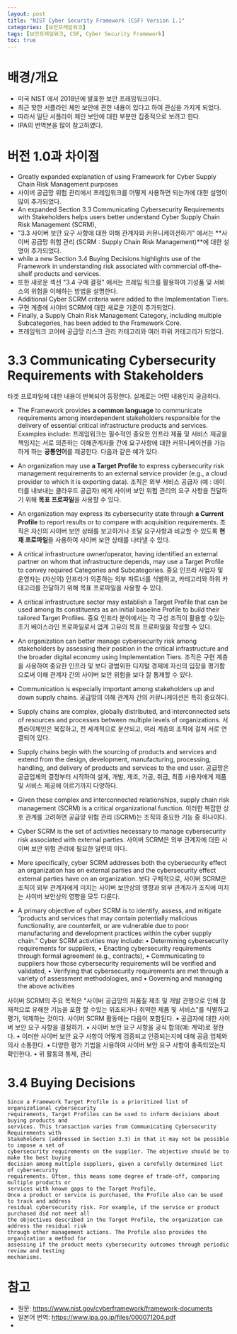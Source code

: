 ```yaml
---
layout: post
title: "NIST Cyber Security Framework (CSF) Version 1.1"
categories: [보안프레임워크]
tags: [보안프레임워크, CSF, Cyber Security Framework]
toc: true
---
```


# 배경/개요 
- 미국 NIST 에서 2018년에 발표한 보안 프레임워크이다. 
- 최근 핫한 서플라인 체인 보안에 관한 내용이 있다고 하여 관심을 가지게 되었다. 
- 따라서 일단 서플라이 체인 보안에 대한 부분만 집중적으로 보려고 한다. 
- IPA의 번역본을 많이 참고하였다. 

# 버전 1.0과 차이점
- Greatly expanded explanation of using Framework for Cyber Supply Chain Risk Management purposes
- 사이버 공급망 위험 관리에서 프레임워크를 어떻게 사용하면 되는가에 대한 설명이 많이 추가되었다. 
- An expanded Section 3.3 Communicating Cybersecurity Requirements with Stakeholders helps users better understand Cyber Supply Chain Risk Management (SCRM), 
- "3.3 사이버 보안 요구 사항에 대한 이해 관계자와 커뮤니케이션하기" 에서는 **사이버 공급망 위험 관리 (SCRM : Supply Chain Risk Management)**에 대한 설명이 추가되었다. 
- while a new Section 3.4 Buying Decisions highlights use of the Framework in understanding risk associated with commercial off-the-shelf products and services. 
- 또한 새로운 섹션 "3.4 구매 결정" 에서는 프레임 워크를 활용하여 기성품 및 서비스의 위험을 이해하는 방법을 설명한다. 
- Additional Cyber SCRM criteria were added to the Implementation Tiers. 
- 구현 계층에 사이버 SCRM에 대한 새로운 기준이 추가되었다. 
- Finally, a Supply Chain Risk Management Category, including multiple Subcategories, has been added to the Framework Core.
- 프레임워크 코어에 공급망 리스크 관리 카테고리와 여러 하위 카테고리가 되었다. 

# 3.3 Communicating Cybersecurity Requirements with Stakeholders
타겟 프로파일에 대한 내용이 반복되어 등장한다. 실제로는 어떤 내용인지 궁금하다. 

- The Framework provides **a common language** to communicate requirements among interdependent stakeholders responsible for the delivery of essential critical infrastructure products and services. Examples include:
프레임워크는 필수적인 중요한 인프라 제품 및 서비스 제공을 책임지는 서로 의존하는 이해관계자들 간에 요구사항에 대한 커뮤니케이션을 가능하게 하는 **공통언어**를 제공한다. 다음과 같은 예가 있다. 

- An organization may use **a Target Profile** to express cybersecurity risk management requirements to an external service provider (e.g., a cloud provider to which it is exporting data).
조직은 외부 서비스 공급자 (예 : 데이터를 내보내는 클라우드 공급자) 에게 사이버 보안 위험 관리의 요구 사항을 전달하기 위해 **목표 프로파일**을 사용할 수 있다.

- An organization may express its cybersecurity state through **a Current Profile** to report results or to compare with acquisition requirements.
조직은 자신의 사이버 보안 상태를 보고하거나 조달 요구사항과 비교할 수 있도록 **현재 프로파일**을 사용하여 사이버 보안 상태를 나타낼 수 있다.

- A critical infrastructure owner/operator, having identified an external partner on whom that infrastructure depends, may use a Target Profile to convey required Categories and Subcategories.
중요 인프라 사업자 및 운영자는 (자신의) 인프라가 의존하는 외부 파트너를 식별하고, 카테고리와 하위 카테고리를 전달하기 위해 목표 프로파일을 사용할 수 있다.

- A critical infrastructure sector may establish a Target Profile that can be used among its constituents as an initial baseline Profile to build their tailored Target Profiles.
중요 인프라 분야에서는 각 구성 조직이 활용할 수있는 초기 베이스라인 프로파일로서 업계 고유의 목표 프로파일을 작성할 수 있다.

- An organization can better manage cybersecurity risk among stakeholders by assessing their position in the critical infrastructure and the broader digital economy using Implementation Tiers.
조직은 구현 계층을 사용하여 중요한 인프라 및 보다 광범위한 디지털 경제에 자신의 입장을 평가함으로써 이해 관계자 간의 사이버 보안 위험을 보다 잘 통제할 수 있다.

- Communication is especially important among stakeholders up and down supply chains.
공급망의 이해 관계자 간의 커뮤니케이션은 특히 중요하다. 

- Supply chains are complex, globally distributed, and interconnected sets of resources and processes between multiple levels of organizations. 
서플라이체인은 복잡하고, 전 세계적으로 분산되고, 여러 계층의 조직에 걸쳐 서로 연결되어 있다.

- Supply chains begin with the sourcing of products and services and extend from the design, development, manufacturing, processing, handling, and delivery of products and services to the end user.
공급망은 공급업체의 결정부터 시작하여 설계, 개발, 제조, 가공, 취급, 최종 사용자에게 제품 및 서비스 제공에 이르기까지 다양하다. 

- Given these complex and interconnected relationships, supply chain risk management (SCRM) is a critical organizational function.
이러한 복잡한 상호 관계를 고려하면 공급망 위험 관리 (SCRM)는 조직의 중요한 기능 중 하나이다. 

- Cyber SCRM is the set of activities necessary to manage cybersecurity risk associated with external parties. 
사이버 SCRM은 외부 관계자에 대한 사이버 보안 위험 관리에 필요한 일련의 이다. 

- More specifically, cyber SCRM addresses both the cybersecurity effect an organization has on external parties and the cybersecurity effect external parties have on an organization.
보다 구체적으로, 사이버 SCRM은 조직이 외부 관계자에게 미치는 사이버 보안상의 영향과 외부 관계자가 조직에 미치는 사이버 보안상의 영향을 모두 다룬다.

- A primary objective of cyber SCRM is to identify, assess, and mitigate “products and services that may contain potentially malicious functionality, are counterfeit, or are vulnerable due to poor manufacturing and development practices within the cyber supply chain.” Cyber SCRM activities may include:
• Determining cybersecurity requirements for suppliers,
• Enacting cybersecurity requirements through formal agreement (e.g., contracts),
• Communicating to suppliers how those cybersecurity requirements will be verified and validated,
• Verifying that cybersecurity requirements are met through a variety of assessment methodologies, and
• Governing and managing the above activities

사이버 SCRM의 주요 목적은 "사이버 공급망의 저품질 제조 및 개발 관행으로 인해 잠재적으로 유해한 기능을 포함 할 수있는 위조되거나 취약한 제품 및 서비스"를 식별하고 평가, 억제하는 것이다. 사이버 SCRM 활동에는 다음이 포함된다. 
• 공급자에 대한 사이버 보안 요구 사항을 결정하기.
• 사이버 보안 요구 사항을 공식 합의(예: 계약)로 정한다.
• 이러한 사이버 보안 요구 사항이 어떻게 검증되고 인증되는지에 대해 공급 업체와 의사 소통한다. 
• 다양한 평가 기법을 사용하여 사이버 보안 요구 사항이 충족되었는지 확인한다. 
• 위 활동의 통제, 관리





# 3.4 Buying Decisions
```
Since a Framework Target Profile is a prioritized list of organizational cybersecurity
requirements, Target Profiles can be used to inform decisions about buying products and
services. This transaction varies from Communicating Cybersecurity Requirements with
Stakeholders (addressed in Section 3.3) in that it may not be possible to impose a set of
cybersecurity requirements on the supplier. The objective should be to make the best buying
decision among multiple suppliers, given a carefully determined list of cybersecurity
requirements. Often, this means some degree of trade-off, comparing multiple products or
services with known gaps to the Target Profile.
Once a product or service is purchased, the Profile also can be used to track and address
residual cybersecurity risk. For example, if the service or product purchased did not meet all
the objectives described in the Target Profile, the organization can address the residual risk
through other management actions. The Profile also provides the organization a method for
assessing if the product meets cybersecurity outcomes through periodic review and testing
mechanisms.
```


# 참고
- 원문: https://www.nist.gov/cyberframework/framework-documents
- 일본어 번역: https://www.ipa.go.jp/files/000071204.pdf
- 